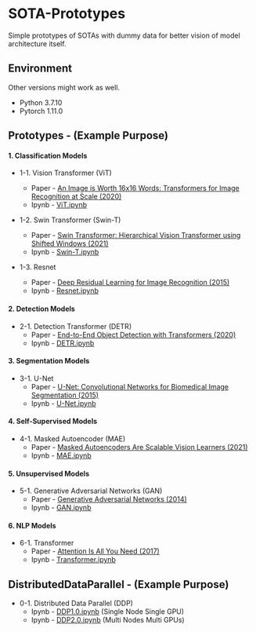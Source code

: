 # SOTA-Prototypes

Simple prototypes of SOTAs with dummy data for better vision of model architecture itself.

## Environment
Other versions might work as well.
- Python 3.7.10
- Pytorch 1.11.0

## Prototypes - (Example Purpose)

#### 1. Classification Models

- 1-1. Vision Transformer (ViT)
  - Paper - [An Image is Worth 16x16 Words: Transformers for Image Recognition at Scale (2020)](https://arxiv.org/pdf/2010.11929)
  - Ipynb - [ViT.ipynb](1-1.ViT/ViT.ipynb)

- 1-2. Swin Transformer (Swin-T)
  - Paper - [Swin Transformer: Hierarchical Vision Transformer using Shifted Windows (2021)](https://arxiv.org/pdf/2103.14030)
  - Ipynb - [Swin-T.ipynb](1-2.Swin-T/Swin-T.ipynb)

- 1-3. Resnet
  - Paper - [Deep Residual Learning for Image Recognition (2015)](https://arxiv.org/pdf/1512.03385)
  - Ipynb - [Resnet.ipynb](1-3.Resnet/Resnet.ipynb)


#### 2. Detection Models

- 2-1. Detection Transformer (DETR)
  - Paper - [End-to-End Object Detection with Transformers (2020)](https://arxiv.org/pdf/2005.12872)
  - Ipynb - [DETR.ipynb](2-1.DETR/DETR.ipynb)


#### 3. Segmentation Models

- 3-1. U-Net
  - Paper - [U-Net: Convolutional Networks for Biomedical Image Segmentation (2015)](https://arxiv.org/pdf/1505.04597)
  - Ipynb - [U-Net.ipynb](3-1.U-Net/U-Net.ipynb)


#### 4. Self-Supervised Models

- 4-1. Masked Autoencoder (MAE)
  - Paper - [Masked Autoencoders Are Scalable Vision Learners (2021)](https://arxiv.org/pdf/2111.06377)
  - Ipynb - [MAE.ipynb](4-1.MAE/MAE.ipynb)


#### 5. Unsupervised Models

- 5-1. Generative Adversarial Networks (GAN)
  - Paper - [Generative Adversarial Networks (2014)](https://arxiv.org/pdf/1406.2661)
  - Ipynb - [GAN.ipynb](5-1.GAN/GAN.ipynb)


#### 6. NLP Models

- 6-1. Transformer
  - Paper - [Attention Is All You Need (2017)](https://arxiv.org/pdf/1706.03762)
  - Ipynb - [Transformer.ipynb](6-1.Transformer/Transformer.ipynb)
  
  
## DistributedDataParallel - (Example Purpose)

- 0-1. Distributed Data Parallel (DDP)
  - Ipynb - [DDP1.0.ipynb](0-1.DDP/DDP1.0.ipynb) (Single Node Single GPU)
  - Ipynb - [DDP2.0.ipynb](0-1.DDP/DDP2.0.ipynb) (Multi Nodes Multi GPUs)
  
